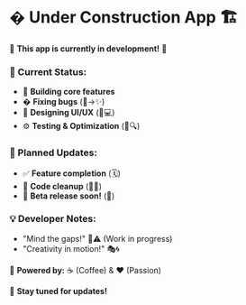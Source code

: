 # � Under Construction App 🏗️  

🚧 **This app is currently in development!** 🚧  

### 📌 Current Status:  
- 🔨 **Building core features**  
- � **Fixing bugs** (🐛→✨)  
- 🎨 **Designing UI/UX** (📱💻)  
- ⚙️ **Testing & Optimization** (🧪🔍)  

### 📅 Planned Updates:  
- ✅ **Feature completion** (🗓️)  
- 🧹 **Code cleanup** (🧼✨)  
- 🚀 **Beta release soon!** (📢)  

### 💡 Developer Notes:  
- "Mind the gaps!" 🧠⚠️ (Work in progress)  
- "Creativity in motion!" 🎭🌀  

🔋 **Powered by:** ☕ (Coffee) & ❤️ (Passion)  

📢 **Stay tuned for updates!**  
